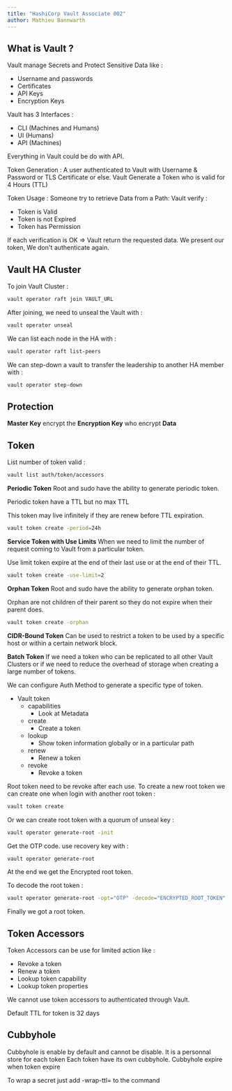 ```yaml
---
title: "HashiCorp Vault Associate 002"
author: Mathieu Bannwarth
---
```


## What is Vault ?

Vault manage Secrets and Protect Sensitive Data like :
- Username and passwords
- Certificates
- API Keys
- Encryption Keys

Vault has 3 Interfaces :
- CLI (Machines and Humans)
- UI (Humans)
- API (Machines)

Everything in Vault could be do with API.

Token Generation : 
A user authenticated to Vault with Username & Password or TLS Certificate or else.
Vault Generate a Token who is valid for 4 Hours (TTL)

Token Usage :
Someone try to retrieve Data from a Path:
Vault verify :
- Token is Valid
- Token is not Expired
- Token has Permission

If each verification is OK => Vault return the requested data.
We present our token, We don't authenticate again.

## Vault HA Cluster

To join Vault Cluster :
```bash
vault operator raft join VAULT_URL
```

After joining, we need to unseal the Vault with :
```bash
vault operator unseal
```

We can list each node in the HA with :
```bash
vault operator raft list-peers
```

We can step-down a vault to transfer the leadership to another HA member with : 
```bash
vault operator step-down
```

## Protection

**Master Key** encrypt the **Encryption Key** who encrypt **Data**

## Token

List number of token valid :
```bash
vault list auth/token/accessors
```

**Periodic Token**
Root and sudo have the ability to generate periodic token.

Periodic token have a TTL but no max TTL

This token may live infinitely if they are renew before TTL expiration.
```bash
vault token create -period=24h
```

**Service Token with Use Limits**
When we need to limit the number of request coming to Vault from a particular token.

Use limit token expire at the end of their last use or at the end of their TTL.
```bash
vault token create -use-limit=2
```

**Orphan Token**
Root and sudo have the ability to generate orphan token.

Orphan are not children of their parent so they do not expire when their parent does.
```bash
vault token create -orphan
```

**CIDR-Bound Token**
Can be used to restrict a token to be used by a specific host or within a certain network block.

**Batch Token**
If we need a token who can be replicated to all other Vault Clusters or if we need to reduce the overhead of storage when creating a large number of tokens.

We can configure Auth Method to generate a specific type of token.

- Vault token
  - capabilities
    - Look at Metadata
  - create
    - Create a token
  - lookup
    - Show token information globally or in a particular path
  - renew
    - Renew a token
  - revoke
    - Revoke a token

Root token need to be revoke after each use.
To create a new root token we can create one when login with another root token :
```bash
vault token create
```

Or we can create root token with a quorum of unseal key :
```bash
vault operator generate-root -init
```
Get the OTP code.
use recovery key with :
```bash
vault operator generate-root
```
At the end we get the Encrypted root token.

To decode the root token :
```bash
vault operator generate-root -opt="OTP" -decode="ENCRYPTED_ROOT_TOKEN"
```

Finally we got a root token.

## Token Accessors
Token Accessors can be use for limited action like :
- Revoke a token
- Renew a token
- Lookup token capability
- Lookup token properties

We cannot use token accessors to authenticated through Vault.

Default TTL for token is 32 days

## Cubbyhole
Cubbyhole is enable by default and cannot be disable.
It is a personnal store for each token
Each token have its own cubbyhole.
Cubbyhole expire when token expire

To wrap a secret just add -wrap-ttl= to the command
